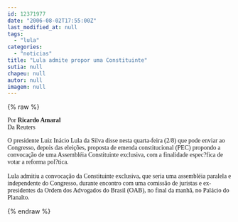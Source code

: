 ```yaml
---
id: 12371977
date: "2006-08-02T17:55:00Z"
last_modified_at: null
tags:
  - "lula"
categories:
  - "noticias"
title: "Lula admite propor uma Constituinte"
sutia: null
chapeu: null
autor: null
imagem: null
---
```

{% raw %}
<p><DIV id=credito-texto><FONT face=Verdana>Por <STRONG>Ricardo Amaral</STRONG><BR>Da Reuters</FONT></DIV></p>
<p><P><FONT face=Verdana>O presidente Luiz Inácio Lula da Silva disse nesta quarta-feira (2/8) que pode enviar ao Congresso, depois das eleições, proposta de emenda constitucional (PEC) propondo a convocação de uma Assembléia Constituinte exclusiva, com a finalidade espec?fica de votar a reforma pol?tica.<BR><BR>Lula admitiu a convocação da Constituinte exclusiva, que seria uma assembléia paralela e independente do Congresso, durante encontro com uma comissão de juristas e ex-presidentes da Ordem dos Advogados do Brasil (OAB), no final da manhã, no Palácio do Planalto.<BR></FONT></P> </p>
{% endraw %}